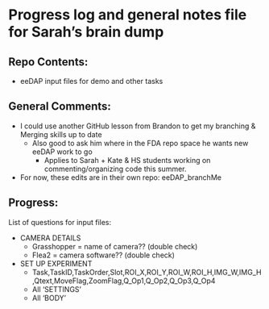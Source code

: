 # Progress log and general notes file for Sarah’s brain dump

## Repo Contents:
* eeDAP input files for demo and other tasks


## General Comments:
* I could use another GitHub lesson from Brandon to get my branching & Merging skills up to date
    * Also good to ask him where in the FDA repo space he wants new eeDAP work to go
        * Applies to Sarah + Kate & HS students working on commenting/organizing code this summer.
* For now, these edits are in their own repo: eeDAP_branchMe



## Progress:

List of questions for input files:
* CAMERA DETAILS
    *  Grasshopper = name of camera?? (double check)
    *  Flea2 = camera software?? (double check)
* SET UP EXPERIMENT
    *  Task,TaskID,TaskOrder,Slot,ROI_X,ROI_Y,ROI_W,ROI_H,IMG_W,IMG_H,Qtext,MoveFlag,ZoomFlag,Q_Op1,Q_Op2,Q_Op3,Q_Op4
    *  All ‘SETTINGS’
    *  All ‘BODY’

